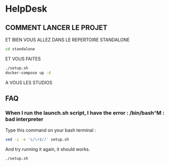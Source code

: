 # HelpDesk

## COMMENT LANCER LE PROJET

ET BIEN VOUS ALLEZ DANS LE REPERTOIRE STANDALONE

```bash 
cd standalone
```

ET VOUS FAITES
```bash
./setup.sh
docker-compose up -d
```

A VOUS LES STUDIOS
## FAQ
### When I run the launch.sh script, I have the error : /bin/bash^M : bad interpreter

Type this command on your bash terminal :
```bash
sed -i -e 's/\r$//' setup.sh
```

And try running it again, it should works.
```bash
./setup.sh
```
